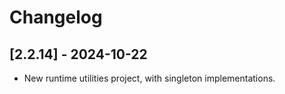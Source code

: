 # Changelog

<!-- Do not change the line immediately below this comment, the build system will replace it with the actual version and date. -->

## [2.2.14] - 2024-10-22

- New runtime utilities project, with singleton implementations.